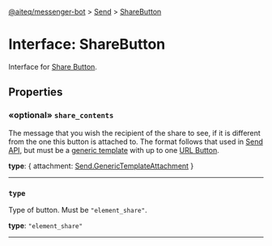 [@aiteq/messenger-bot](../README.md) > [Send](../modules/send.md) > [ShareButton](../interfaces/send.sharebutton.md)

# Interface: ShareButton

Interface for [Share Button](https://developers.facebook.com/docs/messenger-platform/send-api-reference/share-button).

## Properties

<a id="share_contents"></a>
### «optional» `share_contents`

The message that you wish the recipient of the share to see, if it is different from the one this button is attached to. The format follows that used in [Send API](https://developers.facebook.com/docs/messenger-platform/send-api-reference), but must be a [generic template](https://developers.facebook.com/docs/messenger-platform/send-api-reference/generic-template) with up to one [URL Button](https://developers.facebook.com/docs/messenger-platform/send-api-reference/url-button).

**type**: { attachment: [Send.GenericTemplateAttachment](../interfaces/send.generictemplateattachment.md) }
___

<a id="type"></a>
###  `type`

Type of button. Must be `"element_share"`.

**type**: `"element_share"`
___


